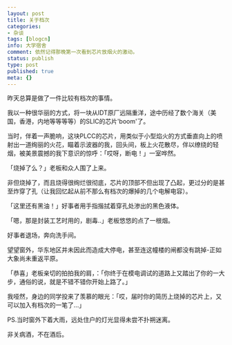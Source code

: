 ```yaml
---
layout: post
title: 关于档次
categories:
- 杂谈
tags: [blogcn]
info: 大学宿舍
comment: 依然记得那晚第一次看到芯片放烟火的激动。
status: publish
type: post
published: true
meta: {}
---
```

昨天总算是做了一件比较有档次的事情。

我以一种很华丽的方式，将一块从IDT原厂远隔重洋，途中历经了数个海关（美国，香港，内地等等等等）的SLIC的芯片'boom'了。

当时，伴着一声脆响，这块PLCC的芯片，用类似于小型焰火的方式垂直向上的喷射出一道绚丽的火花，瞄着示波器的我，回头间，板上火花散尽，伴以缭绕的轻烟，被美景震撼的我下意识的惊呼：「哎呀，断电！」一室哗然。

「烧掉了么？」老板和众人围了上来。

非但烧掉了，而且烧得很绚烂很彻底，芯片的顶部不但出现了凸起，更过分的是甚至炸穿了孔（让我回忆起从前不那么有档次的爆掉的几个电解电容）。

「这里还有黑油！」好事者用手指揩拭着穿孔处渗出的黑色液体。

「嗯，那是封装工艺时用的，剧毒..」老板悠悠的点了一根烟。

好事者退场，奔向洗手间。

望望窗外，华东地区并未因此而造成大停电，甚至连这幢楼的闸都没有跳掉-正如大象尚未重返平原。

「恭喜」老板亲切的拍拍我的肩，：「你终于在模电调试的道路上又踏出了你的一大步，通俗的说，就是不错不错你开始上路了。」

我哑然，身边的同学投来了羡慕的眼光：「哎，届时你的简历上烧掉的芯片上，又可以加入有档次的一笔了...」

PS.当时窗外下着大雨，远处住户的灯光显得未尝不扑朔迷离。

非关病酒，不在酒后。
